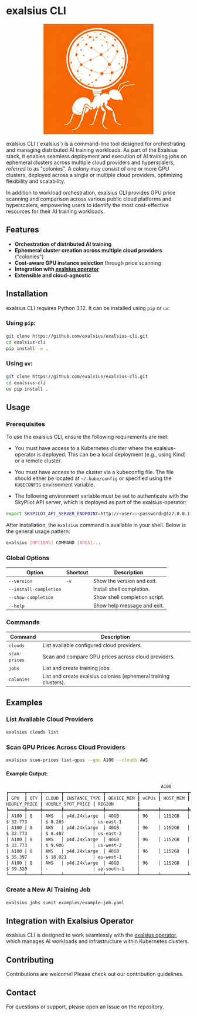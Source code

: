 # exalsius CLI
<p align="center">                                                                                                                                                                            
  <img src="docs/assets/logo.png" alt="exalsius Logo" width="300"/>                                                                                                                           
</p>                                                                                                                                                                                               
exalsius CLI (`exalsius`) is a command-line tool designed for orchestrating and managing distributed AI training workloads. As part of the Exalsius stack, it enables seamless deployment and execution of AI training jobs on ephemeral clusters across multiple cloud providers and hyperscalers, referred to as "colonies". A colony may consist of one or more GPU clusters, deployed across a single or multiple cloud providers, optimizing flexibility and scalability.

In addition to workload orchestration, exalsius CLI provides GPU price scanning and comparison across various public cloud platforms and hyperscalers, empowering users to identify the most cost-effective resources for their AI training workloads.

## Features

- **Orchestration of distributed AI training**
- **Ephemeral cluster creation across multiple cloud providers** ("colonies")
- **Cost-aware GPU instance selection** through price scanning
- **Integration with [exalsius operator](https://github.com/exalsius/exalsius-operator)**
- **Extensible and cloud-agnostic**

## Installation

exalsius CLI requires Python 3.12. It can be installed using `pip` or `uv`:

### Using `pip`:
```bash
git clone https://github.com/exalsius/exalsius-cli.git
cd exalsius-cli
pip install -e .
```

### Using `uv`:
```bash
git clone https://github.com/exalsius/exalsius-cli.git
cd exalsius-cli
uv pip install .
```

## Usage

### Prerequisites
To use the exalsius CLI, ensure the following requirements are met:

- You must have access to a Kubernetes cluster where the exalsius-operator is deployed. This can be a local deployment (e.g., using Kind) or a remote cluster.
- You must have access to the cluster via a kubeconfig file. The file should either be located at `~/.kube/config` or specified using the `KUBECONFIG` environment variable.

- The following environment variable must be set to authenticate with the SkyPilot API server, which is deployed as part of the exalsius-operator:

```bash
export SKYPILOT_API_SERVER_ENDPOINT=http://<user>:<password>@127.0.0.1:30050
```

After installation, the `exalsius` command is available in your shell. Below is the general usage pattern:

```bash
exalsius [OPTIONS] COMMAND [ARGS]...
```

### Global Options

| Option                  | Shortcut | Description                              |
|-------------------------|----------|------------------------------------------|
| `--version`            | `-v`     | Show the version and exit.              |
| `--install-completion` |          | Install shell completion.               |
| `--show-completion`    |          | Show shell completion script.           |
| `--help`               |          | Show help message and exit.             |

### Commands

| Command       | Description                                                        |
|--------------|--------------------------------------------------------------------|
| `clouds`     | List available configured cloud providers.                        |
| `scan-prices`| Scan and compare GPU prices across cloud providers.              |
| `jobs`       | List and create training jobs.                                    |
| `colonies`   | List and create exalsius colonies (ephemeral training clusters). |

## Examples

### List Available Cloud Providers
```bash
exalsius clouds list
```

### Scan GPU Prices Across Cloud Providers
```bash
exalsius scan-prices list-gpus --gpu A100 --clouds AWS
```

#### Example Output:
```
                                                           A100                                                            
┏━━━━━━┳━━━━━┳━━━━━━━┳━━━━━━━━━━━━━━━┳━━━━━━━━━━━━┳━━━━━━━┳━━━━━━━━━━┳━━━━━━━━━━━━━━┳━━━━━━━━━━━━━━━━━━━┳━━━━━━━━━━━━━━━━┓
┃ GPU  ┃ QTY ┃ CLOUD ┃ INSTANCE_TYPE ┃ DEVICE_MEM ┃ vCPUs ┃ HOST_MEM ┃ HOURLY_PRICE ┃ HOURLY_SPOT_PRICE ┃ REGION         ┃
┡━━━━━━╇━━━━━╇━━━━━━━╇━━━━━━━━━━━━━━━╇━━━━━━━━━━━━╇━━━━━━━╇━━━━━━━━━━╇━━━━━━━━━━━━━━╇━━━━━━━━━━━━━━━━━━━╇━━━━━━━━━━━━━━━━┩
│ A100 │ 8   │ AWS   │ p4d.24xlarge  │ 40GB       │ 96    │ 1152GB   │ $ 32.773     │ $ 8.265           │ us-east-1      │
│ A100 │ 8   │ AWS   │ p4d.24xlarge  │ 40GB       │ 96    │ 1152GB   │ $ 32.773     │ $ 8.407           │ us-east-2      │
│ A100 │ 8   │ AWS   │ p4d.24xlarge  │ 40GB       │ 96    │ 1152GB   │ $ 32.773     │ $ 9.906           │ us-west-2      │
│ A100 │ 8   │ AWS   │ p4d.24xlarge  │ 40GB       │ 96    │ 1152GB   │ $ 35.397     │ $ 18.021          │ eu-west-1      │
│ A100 │ 8   │ AWS   │ p4d.24xlarge  │ 40GB       │ 96    │ 1152GB   │ $ 39.320     │ -                 │ ap-south-1     │
└──────┴─────┴───────┴───────────────┴────────────┴───────┴──────────┴──────────────┴───────────────────┴────────────────┘
```

### Create a New AI Training Job
```bash
exalsius jobs sumit examples/example-job.yaml
```

## Integration with Exalsius Operator
exalsius CLI is designed to work seamlessly with the [exalsius operator](https://github.com/exalsius/exalsius-operator), which manages AI workloads and infrastructure within Kubernetes clusters.

## Contributing
Contributions are welcome! Please check out our contribution guidelines.


## Contact
For questions or support, please open an issue on the repository.

